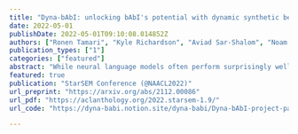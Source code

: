```yaml
---
title: "Dyna-bAbI: unlocking bAbI's potential with dynamic synthetic benchmarking"
date: 2022-05-01
publishDate: 2022-05-01T09:10:08.014852Z
authors: ["Ronen Tamari", "Kyle Richardson", "Aviad Sar-Shalom", "Noam Kahlon", "Nelson Liu", "Reut Tsarfaty", "Dafna Shahaf"]
publication_types: ["1"]
categories: ["featured"]
abstract: "While neural language models often perform surprisingly well on natural language understanding (NLU) tasks, their strengths and limitations remain poorly understood. Controlled synthetic tasks are thus an increasingly important resource for diagnosing model behavior. In this work we focus on story understanding, a core competency for NLU systems. However, the main synthetic resource for story understanding, the bAbI benchmark, lacks such a systematic mechanism for controllable task generation. We develop Dyna-bAbI, a dynamic framework providing fine-grained control over task generation in bAbI. We demonstrate our ideas by constructing three new tasks requiring compositional generalization, an important evaluation setting absent from the original benchmark. We tested both special-purpose models developed for bAbI as well as state-of-the-art pre-trained methods, and found that while both approaches solve the original tasks (>99% accuracy), neither approach succeeded in the compositional generalization setting, indicating the limitations of the original training data. We explored ways to augment the original data, and found that though diversifying training data was far more useful than simply increasing dataset size, it was still insufficient for driving robust compositional generalization (with <70% accuracy for complex compositions). Our results underscore the importance of highly controllable task generators for creating robust NLU systems through a virtuous cycle of model and data development."
featured: true
publication: "StarSEM Conference (@NAACL2022)"
url_preprint: "https://arxiv.org/abs/2112.00086"
url_pdf: "https://aclanthology.org/2022.starsem-1.9/"
url_code: "https://dyna-babi.notion.site/dyna-babi/Dyna-bAbI-project-page-3585f82147734f5a9c6790e0152e8552"

---
```

